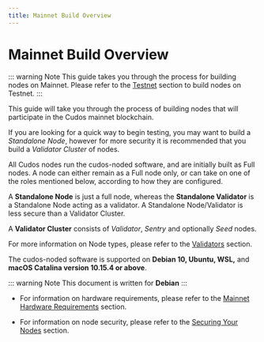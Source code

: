 ```yaml
---
title: Mainnet Build Overview
---
```




# Mainnet Build Overview

::: warning Note
This guide takes you through the process for building nodes on Mainnet. Please refer to the [Testnet](/testnet/testnetoverview.html) section to build nodes on Testnet.
:::

This guide will take you through the process of building nodes that will participate in the Cudos mainnet blockchain.

If you are looking for a quick way to begin testing, you may want to build a *Standalone Node*, however for more security it is recommended that you build a *Validator Cluster* of nodes.

All Cudos nodes run the cudos-noded software, and are initially built as Full nodes. A node can either remain as a Full node only, or can take on one of the roles mentioned below, according to how they are configured. 


A **Standalone Node** is just a full node, whereas the **Standalone Validator** is a Standalone Node acting as a validator. A Standalone Node/Validator is less secure than a Validator Cluster.

A **Validator Cluster** consists of *Validator*, *Sentry* and optionally *Seed* nodes. 

For more information on Node types, please refer to the [Validators](/learn/validators.html#overview) section.




The cudos-noded software is supported on **Debian 10, Ubuntu, WSL,** and **macOS Catalina version 10.15.4 or above**. 

::: warning Note
This document is written for **Debian**
:::


- For information on hardware requirements, please refer to the [Mainnet Hardware Requirements](/build/hardware.md) section.

- For information on node security, please refer to the [Securing Your Nodes](/build/securingnodes.md) section.





